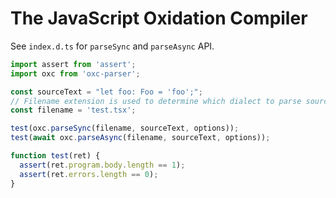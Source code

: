 # The JavaScript Oxidation Compiler

See `index.d.ts` for `parseSync` and `parseAsync` API.

```javascript
import assert from 'assert';
import oxc from 'oxc-parser';

const sourceText = "let foo: Foo = 'foo';";
// Filename extension is used to determine which dialect to parse source as.
const filename = 'test.tsx';

test(oxc.parseSync(filename, sourceText, options));
test(await oxc.parseAsync(filename, sourceText, options));

function test(ret) {
  assert(ret.program.body.length == 1);
  assert(ret.errors.length == 0);
}
```
